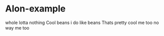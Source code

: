 # Alon-example
whole lotta nothing 
Cool beans
i do like beans 
Thats pretty cool me too
no way me too
